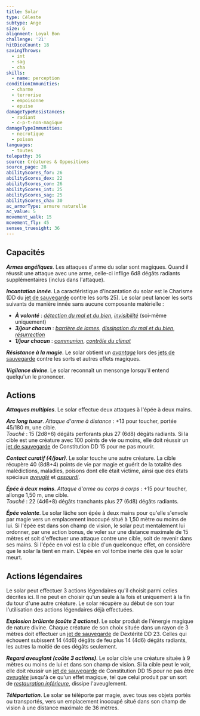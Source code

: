 ```yaml
---
title: Solar
type: Céleste
subtype: Ange
size: G
alignment: Loyal Bon
challenge: '21'
hitDiceCount: 18
savingThrows:
  - int
  - sag
  - cha
skills:
  - name: perception
conditionImmunities:
  - charme
  - terrorise
  - empoisonne
  - epuise
damageTypeResistances:
  - radiant
  - c-p-t-non-magique
damageTypeImmunities:
  - necrotique
  - poison
languages:
  - toutes
telepathy: 36
source: Créatures & Oppositions
source_page: 28
abilityScores_for: 26
abilityScores_dex: 22
abilityScores_con: 26
abilityScores_int: 25
abilityScores_sag: 25
abilityScores_cha: 30
ac_armorType: armure naturelle
ac_value: 5
movement_walk: 15
movement_fly: 45
senses_truesight: 36
---
```

## Capacités
_**Armes angéliques**_. Les attaques d'arme du solar sont magiques. Quand il réussit une attaque avec une arme, celle-ci inflige 6d8 dégâts radiants supplémentaires (inclus dans l'attaque).

_**Incantation innée**_. La caractéristique d'incantation du solar est le Charisme (DD du [jet de sauvegarde](/utiliser-les-caracteristiques/#jets-de-sauvegarde) contre les sorts 25). Le solar peut lancer les sorts suivants de manière innée sans aucune composante matérielle :  
* _**À volonté**_ : [_détection du mal et du bien_](/grimoire/detection-du-mal-et-du-bien/), [_invisibilité_](/grimoire/invisibilite/) (soi-même uniquement)
* _**3/jour chacun**_ : [_barrière de lames_](/grimoire/barriere-de-lames/), [_dissipation du mal et du bien_](/grimoire/dissipation-du-mal-et-du-bien/), [_résurrection_](/grimoire/resurrection/)
* _**1/jour chacun**_ : [_communion_](/grimoire/communion/), [_contrôle du climat_](/grimoire/controle-du-climat/)

_**Résistance à la magie**_. Le solar obtient un [_avantage_](/utiliser-les-caracteristiques/#avantage-et-desavantage) lors des [jets de sauvegarde](/utiliser-les-caracteristiques/#jets-de-sauvegarde) contre les sorts et autres effets magiques.

_**Vigilance divine**_. Le solar reconnaît un mensonge lorsqu'il entend quelqu'un le prononcer.

## Actions
_**Attaques multiples**_. Le solar effectue deux attaques à l'épée à deux mains.

_**Arc long tueur**_. _Attaque d'arme à distance_ : +13 pour toucher, portée 45/180 m, une cible.  
_Touché_ : 15 (2d8+6) dégâts perforants plus 27 (6d8) dégâts radiants. Si la cible est une créature avec 100 points de vie ou moins, elle doit réussir un [jet de sauvegarde](/utiliser-les-caracteristiques/#jets-de-sauvegarde) de Constitution DD 15 pour ne pas mourir.

_**Contact curatif (4/jour)**_. Le solar touche une autre créature. La cible récupère 40 (8d8+4) points de vie par magie et guérit de la totalité des malédictions, maladies, poisons dont elle était victime, ainsi que des états spéciaux [_aveuglé_](/gerer-la-sante-du-personnage/#aveugle) et [_assourdi_](/gerer-la-sante-du-personnage/#assourdi).

_**Épée à deux mains**_. _Attaque d'arme au corps à corps_ : +15 pour toucher, allonge 1,50 m, une cible.  
_Touché_ : 22 (4d6+8) dégâts tranchants plus 27 (6d8) dégâts radiants.

_**Épée volante**_. Le solar lâche son épée à deux mains pour qu'elle s'envole par magie vers un emplacement inoccupé situé à 1,50 mètre ou moins de lui. Si l'épée est dans son champ de vision, le solar peut mentalement lui ordonner, par une action bonus, de voler sur une distance maximale de 15 mètres et soit d'effectuer une attaque contre une cible, soit de revenir dans ses mains. Si l'épée en vol est la cible d'un quelconque effet, on considère que le solar la tient en main. L'épée en vol tombe inerte dès que le solar meurt.

## Actions légendaires
Le solar peut effectuer 3 actions légendaires qu'il choisit parmi celles décrites ici. Il ne peut en choisir qu'un seule à la fois et uniquement à la fin du tour d'une autre créature. Le solar récupère au début de son tour l'utilisation des actions légendaires déjà effectuées.

_**Explosion brûlante (coûte 2 actions)**_. Le solar produit de l'énergie magique de nature divine. Chaque créature de son choix située dans un rayon de 3 mètres doit effectuer un [jet de sauvegarde](/utiliser-les-caracteristiques/#jets-de-sauvegarde) de Dextérité DD 23. Celles qui échouent subissent 14 (4d6) dégâts de feu plus 14 (4d6) dégâts radiants, les autres la moitié de ces dégâts seulement.

_**Regard aveuglant (coûte 3 actions)**_. Le solar cible une créature située à 9 mètres ou moins de lui et dans son champ de vision. Si la cible peut le voir, elle doit réussir un [jet de sauvegarde](/utiliser-les-caracteristiques/#jets-de-sauvegarde) de Constitution DD 15 pour ne pas être [_aveuglée_](/gerer-la-sante-du-personnage/#aveugle) jusqu'à ce qu'un effet magique, tel que celui produit par un sort de [_restauration inférieure_](/grimoire/restauration-inferieure/), dissipe l'aveuglement.

_**Téléportation**_. Le solar se téléporte par magie, avec tous ses objets portés ou transportés, vers un emplacement inoccupé situé dans son champ de vision à une distance maximale de 36 mètres.
